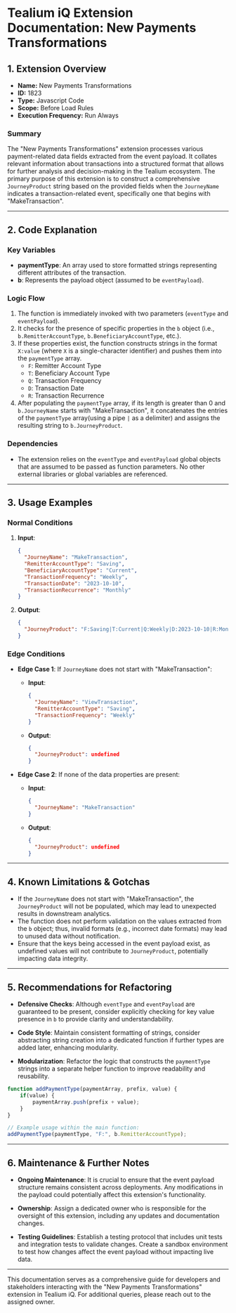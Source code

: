 # Tealium iQ Extension Documentation: New Payments Transformations

## 1. Extension Overview

- **Name:** New Payments Transformations
- **ID:** 1823
- **Type:** Javascript Code
- **Scope:** Before Load Rules
- **Execution Frequency:** Run Always

### Summary
The "New Payments Transformations" extension processes various payment-related data fields extracted from the event payload. It collates relevant information about transactions into a structured format that allows for further analysis and decision-making in the Tealium ecosystem. The primary purpose of this extension is to construct a comprehensive `JourneyProduct` string based on the provided fields when the `JourneyName` indicates a transaction-related event, specifically one that begins with "MakeTransaction".

---

## 2. Code Explanation

### Key Variables
- **paymentType**: An array used to store formatted strings representing different attributes of the transaction.
- **b**: Represents the payload object (assumed to be `eventPayload`).

### Logic Flow
1. The function is immediately invoked with two parameters (`eventType` and `eventPayload`).
2. It checks for the presence of specific properties in the `b` object (i.e., `b.RemitterAccountType`, `b.BeneficiaryAccountType`, etc.).
3. If these properties exist, the function constructs strings in the format `X:value` (where `X` is a single-character identifier) and pushes them into the `paymentType` array.
   - `F`: Remitter Account Type
   - `T`: Beneficiary Account Type
   - `Q`: Transaction Frequency
   - `D`: Transaction Date
   - `R`: Transaction Recurrence
4. After populating the `paymentType` array, if its length is greater than 0 and `b.JourneyName` starts with "MakeTransaction", it concatenates the entries of the `paymentType` array(using a pipe `|` as a delimiter) and assigns the resulting string to `b.JourneyProduct`.

### Dependencies
- The extension relies on the `eventType` and `eventPayload` global objects that are assumed to be passed as function parameters. No other external libraries or global variables are referenced.

---

## 3. Usage Examples

### Normal Conditions
1. **Input**:
   ```json
   {
     "JourneyName": "MakeTransaction",
     "RemitterAccountType": "Saving",
     "BeneficiaryAccountType": "Current",
     "TransactionFrequency": "Weekly",
     "TransactionDate": "2023-10-10",
     "TransactionRecurrence": "Monthly"
   }
   ```
   
2. **Output**:
   ```json
   {
     "JourneyProduct": "F:Saving|T:Current|Q:Weekly|D:2023-10-10|R:Monthly"
   }
   ```

### Edge Conditions
- **Edge Case 1**: If `JourneyName` does not start with "MakeTransaction":
   - **Input**: 
     ```json
     {
       "JourneyName": "ViewTransaction",
       "RemitterAccountType": "Saving",
       "TransactionFrequency": "Weekly"
     }
     ```
   - **Output**:
     ```json
     {
       "JourneyProduct": undefined
     }
     ```

- **Edge Case 2**: If none of the data properties are present:
   - **Input**:
     ```json
     {
       "JourneyName": "MakeTransaction"
     }
     ```
   - **Output**: 
     ```json
     {
       "JourneyProduct": undefined
     }
     ```

---

## 4. Known Limitations & Gotchas

- If the `JourneyName` does not start with "MakeTransaction", the `JourneyProduct` will not be populated, which may lead to unexpected results in downstream analytics.
- The function does not perform validation on the values extracted from the `b` object; thus, invalid formats (e.g., incorrect date formats) may lead to unused data without notification.
- Ensure that the keys being accessed in the event payload exist, as undefined values will not contribute to `JourneyProduct`, potentially impacting data integrity.

---

## 5. Recommendations for Refactoring

- **Defensive Checks**: Although `eventType` and `eventPayload` are guaranteed to be present, consider explicitly checking for key value presence in `b` to provide clarity and understandability.
  
- **Code Style**: Maintain consistent formatting of strings, consider abstracting string creation into a dedicated function if further types are added later, enhancing modularity.

- **Modularization**: Refactor the logic that constructs the `paymentType` strings into a separate helper function to improve readability and reusability.

```javascript
function addPaymentType(paymentArray, prefix, value) {
    if(value) {
        paymentArray.push(prefix + value);
    }
}

// Example usage within the main function:
addPaymentType(paymentType, "F:", b.RemitterAccountType);
```

---

## 6. Maintenance & Further Notes

- **Ongoing Maintenance**: It is crucial to ensure that the event payload structure remains consistent across deployments. Any modifications in the payload could potentially affect this extension's functionality.
  
- **Ownership**: Assign a dedicated owner who is responsible for the oversight of this extension, including any updates and documentation changes.

- **Testing Guidelines**: Establish a testing protocol that includes unit tests and integration tests to validate changes. Create a sandbox environment to test how changes affect the event payload without impacting live data.

---

This documentation serves as a comprehensive guide for developers and stakeholders interacting with the "New Payments Transformations" extension in Tealium iQ. For additional queries, please reach out to the assigned owner.
